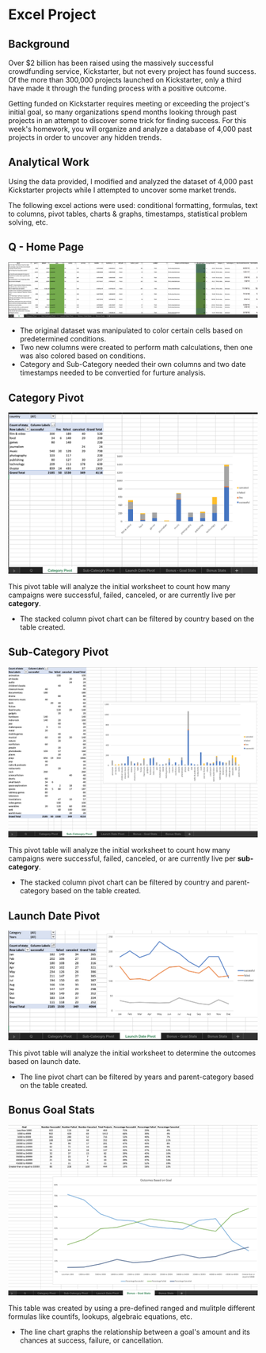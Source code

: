 # Excel Project

## Background

Over $2 billion has been raised using the massively successful crowdfunding service, Kickstarter, but not every project has found success. Of the more than 300,000 projects launched on Kickstarter, only a third have made it through the funding process with a positive outcome.

Getting funded on Kickstarter requires meeting or exceeding the project's initial goal, so many organizations spend months looking through past projects in an attempt to discover some trick for finding success. For this week's homework, you will organize and analyze a database of 4,000 past projects in order to uncover any hidden trends.

## Analytical Work

Using the data provided, I modified and analyzed the dataset of 4,000 past Kickstarter projects while I attempted to uncover some market trends.

The following excel actions were used: conditional formatting, formulas, text to columns, pivot tables, charts & graphs, timestamps, statistical problem solving, etc. 


## Q - Home Page


![ ](images/Q.png)

* The original dataset was manipulated to color certain cells based on predetermined conditions. 
* Two new columns were created to perform math calculations, then one was also colored based on conditions. 
* Category and Sub-Category needed their own columns and two date timestamps needed to be convertied for furture analysis. 


## Category Pivot


![ ](images/CategoryPivot.png)

This pivot table will analyze the initial worksheet to count how many campaigns were successful, failed, canceled, or are currently live per **category**.

* The stacked column pivot chart can be filtered by country based on the table created.


## Sub-Category Pivot


![ ](images/SubCategoryPivot.png)

This pivot table will analyze the initial worksheet to count how many campaigns were successful, failed, canceled, or are currently live per **sub-category**.

* The stacked column pivot chart can be filtered by country and parent-category based on the table created.


## Launch Date Pivot


![ ](images/LaunchDatePivot.png)

This pivot table will analyze the initial worksheet to determine the outcomes based on launch date.

* The line pivot chart can be filtered by years and parent-category based on the table created.


## Bonus Goal Stats


![ ](images/BonusGoalStats.png)

This table was created by using a pre-defined ranged and mulitple different formulas like countifs, lookups, algebraic equations, etc.

*  The line chart graphs the relationship between a goal's amount and its chances at success, failure, or cancellation.
